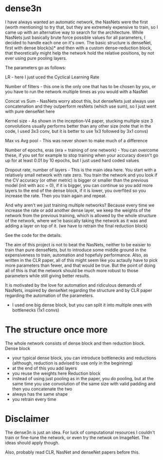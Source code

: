 # dense3n

I have always wanted an automatic network, the NasNets were the first (worth mentioning) to try that, but they are extremely expensive to train, so I came up with an alternative way to search for the architecture. While NasNets just basically brute force possible values for all parameters, I decided to handle each one on it's own. The basic structure is denseNet, first with dense block(s)* and then with a custom dense-reduction block, that theoretically might help the network hold the relative positions, by not ever using pure pooling layers.


The parameters go as follows:
  
  LR - here I just uced the Cyclical Learning Rate
  
  Number of filters - this one is the only one that has to be chosen by you, or you have to run the network multiple times as you would with a NasNet
  
  Concat vs Sum - NasNets worry about this, but denseNets just always use concatenation and they outperform resNets (which use sum), so I just went with pure denseNet here
  
  Kernel size - As shown in the inception-V4 paper, stucking multiple size 3 convolutions usually performs better than any other size (note that in the code, I used 3x3 conv, but it is better to use 1x3 followed by 3x1 convs)
  
  Max vs Avg pool - This was never shown to make much of a difference
  
  Number of epochs, eras (era = training of one network) - You can overcome these, if you set for example to stop training when your accuracy doesn't go up for at least 0.01 by 10 epochs, but I just used hard coded values
  
  Dropout rate, number of layers - This is the main idea here. You start with a relatively small network with rate zero. You train the network and you look if the CV accuracy (or other metric) is bigger or smaller than the previous model (init with acc = 0), if it is bigger, you can continue so you add more layers to the end of the dense block, if it is lower, you overfited so you increase the rate. Then you train again and repeat.
                             
And why aren't we just training multiple networks? Because every time we increase the rate or add another dense layer, we keep the weights of the network from the previous training, which is allowed by the whole structure of the network, where we're basically taking the network as it was and adding a layer on top of it. (we have to retrain the final reduction block)

See the code for the details.

The aim of this project is not to beat the NasNets, neither to be eaisier to train than pure denseNets, but to introduce some middle ground in the expensiveness to train, automation and hopefuly performance. Also, as written in the CLR paper, all of this might seem like you actaully have to pick more parameters than fewer, and that would be true. But the point of doing all of this is that the network should be much more robust to those parameters while still giving better results.

It is motivated by the love for automation and ridiculous demands of NasNets, inspired by denseNet regarding the structure and by CLR paper regarding the automation of the parameters.

* I used one big dense block, but you can split it into multiple ones with bottlenecks (1x1 convs)

# The structure once more
The whole network consists of dense block and then reduction block.
Dense block
- your typical dense block, you can introduce bottlenecks and reductions (although, reduction is advised to use only in the begininng)
- at the end of this you add layers
- you reuse the weights here
Reduction block
- instead of using just pooling as in the paper, you do pooling, but at the same time you use convolution of the same size with valid padding and then you concatenate the two
- always has the same shape
- you retrain every time

# Disclaimer
The dense3n is just an idea. For luck of computational resources I couldn't train or fine-tune the network, or even try the netwok on ImageNet. The ideas should apply though.

Also, probably read CLR, NasNet and denseNet papers before this.
